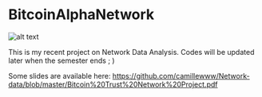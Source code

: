 # BitcoinAlphaNetwork
![alt text](https://coincentral.com/wp-content/uploads/2017/11/How_to_send_receive_Bitcoin_v2_2000_1000-1.jpg)

This is my recent project on Network Data Analysis. Codes will be updated later when the semester ends ; )

Some slides are available here:
https://github.com/camillewww/Network-data/blob/master/Bitcoin%20Trust%20Network%20Project.pdf
